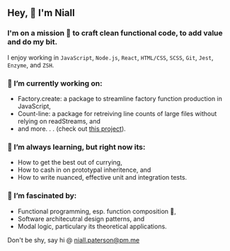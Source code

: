 ## Hey, 👋 I'm Niall

### I'm on a mission 🚀 to craft clean functional code, to add value and do my bit. 

I enjoy working in `JavaScript`, `Node.js`, `React`, `HTML/CSS`, `SCSS`, `Git`, `Jest`, `Enzyme`, and `ZSH`. 

### 🔭 I’m currently working on:

- Factory.create: a package to streamline factory function production in JavaScript,
- Count-line: a package for retreiving line counts of large files without relying on readStreams, and
- and more. . .  (check out [this project](https://github.com/users/niallpaterson/projects/5)).

### 🌱 I’m always learning, but right now its:

- How to get the best out of currying,
- How to cash in on prototypal inheritence, and
- How to write nuanced, effective unit and integration tests.

### 🤯 I’m fascinated by:

- Functional programming, esp. function composition 🥰,
- Software architecutral design patterns, and
- Modal logic, particulary its theoretical applications.

Don't be shy, say hi @ <niall.paterson@pm.me>
